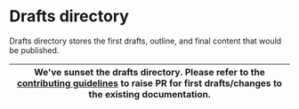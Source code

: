 # Drafts directory
Drafts directory stores the first drafts, outline, and final content that would be published.


| We've sunset the drafts directory. Please refer to the [contributing guidelines](https://github.com/appsmithorg/appsmith-docs/blob/main/CONTRIBUTING.md) to raise PR for first drafts/changes to the existing documentation.|
|---|
